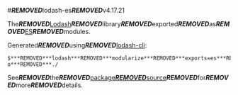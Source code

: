 #***REMOVED***lodash-es***REMOVED***v4.17.21

The***REMOVED***[Lodash](https://lodash.com/)***REMOVED***library***REMOVED***exported***REMOVED***as***REMOVED***[ES](http://www.ecma-international.org/ecma-262/6.0/)***REMOVED***modules.

Generated***REMOVED***using***REMOVED***[lodash-cli](https://www.npmjs.com/package/lodash-cli):
```shell
$***REMOVED***lodash***REMOVED***modularize***REMOVED***exports=es***REMOVED***-o***REMOVED***./
```

See***REMOVED***the***REMOVED***[package***REMOVED***source](https://github.com/lodash/lodash/tree/4.17.21-es)***REMOVED***for***REMOVED***more***REMOVED***details.
